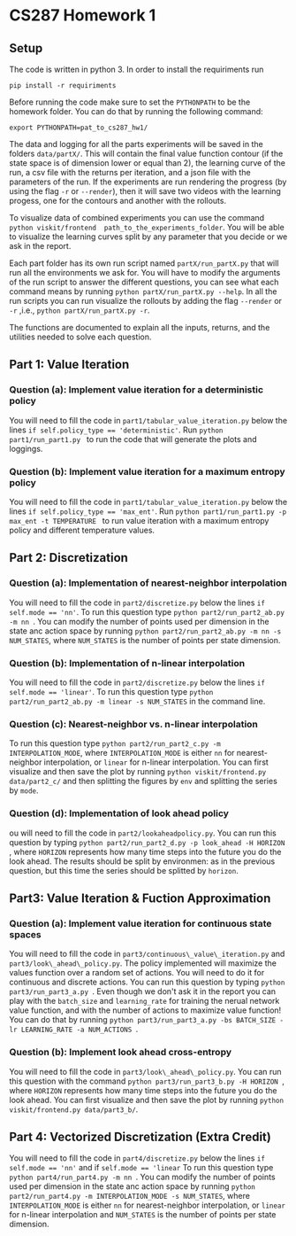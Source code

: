 # CS287 Homework 1
## Setup
The code is written in python 3. In order to install the requiriments run 

`pip install -r requiriments`

Before running the code make sure to set the `PYTHONPATH` to be the homework folder. You can do that by running 
the following command:

`export PYTHONPATH=pat_to_cs287_hw1/`

The data and logging for all the parts experiments will be saved in the folders `data/partX/`. This will contain
the final value function contour (if the state space is of dimension lower or equal than 2), the learning curve of the
run, a csv file with the returns per iteration, and a json file with the parameters of the run. If the experiments are
 run rendering the progress (by using the flag `-r` or `--render`), then it will save two videos with the learning
 progess, one for the contours and another with the rollouts.
 
 
To visualize data of combined experiments you can use the command `python viskit/frontend 
path_to_the_experiments_folder`. You will be able to visualize the learning curves split by any parameter that you 
decide or we ask in the report.

Each part folder has its own run script named `partX/run_partX.py` that will run all the environments we ask for.
You will have to modify the arguments of the run script to answer the different questions, you can see what each
command means by running `python partX/run_partX.py --help`. In all the run scripts you can run visualize the 
rollouts by adding the flag `--render` or `-r` ,i.e., `python partX/run_partX.py -r`.

The functions are documented to explain all the inputs, returns, and the utilities needed to solve each question.


## Part 1: Value Iteration
### Question (a): Implement value iteration for a deterministic policy
You will need to fill the code in `part1/tabular_value_iteration.py`
 below the lines `if self.policy_type == 'deterministic'`. Run `python part1/run_part1.py `
to run the code that will generate the plots and loggings.

### Question (b): Implement value iteration for a maximum entropy policy
You will need to fill the code in `part1/tabular_value_iteration.py`
 below the lines `if self.policy_type == 'max_ent'`. Run `python part1/run_part1.py -p max_ent -t TEMPERATURE `
to run value iteration with a maximum entropy policy and different temperature values.


## Part 2: Discretization
### Question (a): Implementation of nearest-neighbor interpolation
You will need to fill the code in `part2/discretize.py` below the lines `if self.mode == 'nn'`. To run this question 
type `python part2/run_part2_ab.py -m nn `. You can modify the number of points used per dimension in the state
anc action space by running
`python part2/run_part2_ab.py -m nn -s NUM_STATES`, where `NUM_STATES` is the number of 
points per state dimension.


### Question (b): Implementation of n-linear interpolation
You will need to fill the code in `part2/discretize.py` below the lines `if self.mode == 'linear'`. To run this question 
type `python part2/run_part2_ab.py -m linear -s NUM_STATES` in the command line.
  
  
### Question (c): Nearest-neighbor vs. n-linear interpolation
To run this question 
type `python part2/run_part2_c.py -m INTERPOLATION_MODE`, where `INTERPOLATION_MODE` is either `nn` for 
nearest-neighbor interpolation, or `linear` for n-linear interpolation.
You can first visualize and then save the plot by running
  `python viskit/frontend.py data/part2_c/` and then splitting the figures by `env` and splitting the series by `mode`.


### Question (d): Implementation of look ahead policy
ou will need to fill the code in `part2/lookaheadpolicy.py`. You can run this question by typing 
`python part2/run_part2_d.py -p look_ahead -H HORIZON `, where `HORIZON` represents how many time steps into
the future you do the look ahead. The results should be split by environmen: as in the previous question,
 but this time the series should be splitted by `horizon`.


## Part3: Value Iteration & Fuction Approximation
### Question (a): Implement value iteration for continuous state spaces
You will need to fill the code in `part3/continuous\_value\_iteration.py` and `part3/look\_ahead\_policy.py`. The policy
 implemented will maximize the values function over a random set of actions. You will need to do it for continuous and 
 discrete actions. You can run this question by typing 
`python part3/run_part3_a.py `. Even though we don't ask it in the report you can play with the `batch_size` and `learning_rate` for
 training the nerual network value function, and with the number of actions to maximize value function! You can do that
 by running `python part3/run_part3_a.py -bs BATCH_SIZE -lr LEARNING_RATE -a NUM_ACTIONS `.

### Question (b): Implement look ahead cross-entropy
You will need to fill the code in `part3/look\_ahead\_policy.py`. You can run this question with the command
`python part3/run_part3_b.py -H HORIZON `, where `HORIZON` represents how many time steps into
the future you do the look ahead. You can first visualize and then save the plot by running
  `python viskit/frontend.py data/part3_b/`.
  
  
## Part 4: Vectorized Discretization (Extra Credit)
You will need to fill the code in `part4/discretize.py` below the lines `if self.mode == 'nn'`
 and if `self.mode == 'linear` To run this question 
type `python part4/run_part4.py -m nn `. You can modify the number of points used per dimension in the state
anc action space by running
`python part2/run_part4.py -m INTERPOLATION_MODE -s NUM_STATES`,  where `INTERPOLATION_MODE` is either `nn` for 
nearest-neighbor interpolation, or `linear` for n-linear interpolation and `NUM_STATES` is the number of 
points per state dimension.


